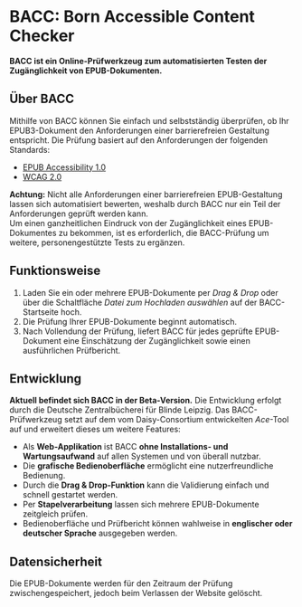 # BACC: Born Accessible Content Checker

__BACC ist ein Online-Prüfwerkzeug zum automatisierten Testen der Zugänglichkeit von EPUB-Dokumenten.__

## Über BACC
Mithilfe von BACC können Sie einfach und selbstständig überprüfen, ob Ihr EPUB3-Dokument den Anforderungen einer barrierefreien Gestaltung entspricht.
Die Prüfung basiert auf den Anforderungen der folgenden Standards:
*	[EPUB Accessibility 1.0](http://www.idpf.org/epub/a11y/accessibility-20170105.html)
*	[WCAG 2.0](http://www.w3.org/TR/2008/REC-WCAG20-20081211/)
  
__Achtung:__ Nicht alle Anforderungen einer barrierefreien EPUB-Gestaltung lassen sich automatisiert bewerten, weshalb durch BACC nur ein Teil der Anforderungen geprüft werden kann.   
Um einen ganzheitlichen Eindruck von der Zugänglichkeit eines EPUB-Dokumentes zu bekommen, ist es erforderlich, die BACC-Prüfung um weitere, personengestützte Tests zu ergänzen.

## Funktionsweise
1. Laden Sie ein oder mehrere EPUB-Dokumente per *Drag & Drop* oder über die Schaltfläche *Datei zum Hochladen auswählen* auf der BACC-Startseite hoch.
2. Die Prüfung Ihrer EPUB-Dokumente beginnt automatisch.
3. Nach Vollendung der Prüfung, liefert BACC für jedes geprüfte EPUB-Dokument eine Einschätzung der Zugänglichkeit sowie einen ausführlichen Prüfbericht.

## Entwicklung
__Aktuell befindet sich BACC in der Beta-Version.__
Die Entwicklung erfolgt durch die Deutsche Zentralbücherei für Blinde Leipzig.
Das BACC-Prüfwerkzeug setzt auf dem vom Daisy-Consortium entwickelten *Ace*-Tool auf und erweitert dieses um weitere Features:
*	Als __Web-Applikation__ ist BACC __ohne Installations- und Wartungsaufwand__ auf allen Systemen und von überall nutzbar.
*	Die __grafische Bedienoberfläche__ ermöglicht eine nutzerfreundliche Bedienung.
*	Durch die __Drag & Drop-Funktion__ kann die Validierung einfach und schnell gestartet werden.
*	Per __Stapelverarbeitung__ lassen sich mehrere EPUB-Dokumente zeitgleich prüfen.
*	Bedienoberfläche und Prüfbericht können wahlweise in __englischer oder deutscher Sprache__ ausgegeben werden.

## Datensicherheit
Die EPUB-Dokumente werden für den Zeitraum der Prüfung zwischengespeichert, jedoch beim Verlassen der Website gelöscht.
